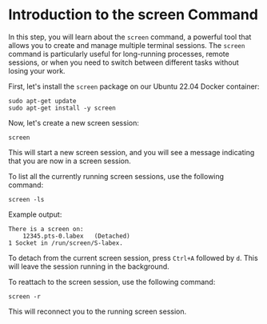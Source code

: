 # Introduction to the screen Command

In this step, you will learn about the `screen` command, a powerful tool that allows you to create and manage multiple terminal sessions. The `screen` command is particularly useful for long-running processes, remote sessions, or when you need to switch between different tasks without losing your work.

First, let's install the `screen` package on our Ubuntu 22.04 Docker container:

```
sudo apt-get update
sudo apt-get install -y screen
```

Now, let's create a new screen session:

```
screen
```

This will start a new screen session, and you will see a message indicating that you are now in a screen session.

To list all the currently running screen sessions, use the following command:

```
screen -ls
```

Example output:

```
There is a screen on:
	12345.pts-0.labex	(Detached)
1 Socket in /run/screen/S-labex.
```

To detach from the current screen session, press `Ctrl+A` followed by `d`. This will leave the session running in the background.

To reattach to the screen session, use the following command:

```
screen -r
```

This will reconnect you to the running screen session.
